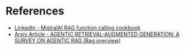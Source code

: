 # References

- [LinkedIn -  MistralAI RAG function calling cookbook](https://www.linkedin.com/posts/sophiamyang_new-rag-routing-cookbook-how-to-code-activity-7274865298405482496-VeCB?utm_source=share&utm_medium=member_desktop)
- [Arxiv Article - AGENTIC RETRIEVAL-AUGMENTED GENERATION: A SURVEY ON AGENTIC RAG (Rag overview)](https://arxiv.org/pdf/2501.09136)
